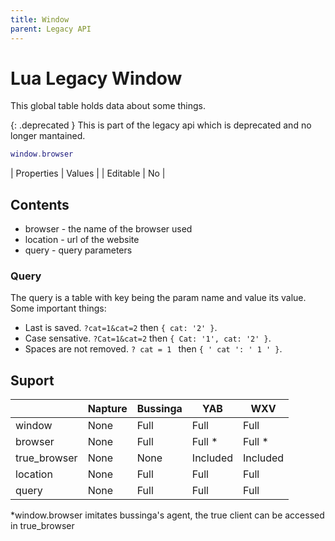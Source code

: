 ```yaml
---
title: Window
parent: Legacy API
---
```

# Lua Legacy Window
This global table holds data about some things.

{: .deprecated }
This is part of the legacy api which is deprecated and no longer mantained.

```lua
window.browser
```

| Properties | Values |
| Editable   | No     |

## Contents
- browser - the name of the browser used
- location - url of the website
- query - query parameters

### Query
The query is a table with key being the param name and value its value. Some important things:
- Last is saved. `?cat=1&cat=2` then `{ cat: '2' }`.
- Case sensative. `?Cat=1&cat=2` then `{ Cat: '1', cat: '2' }`.
- Spaces are not removed. `? cat = 1 ` then `{ ' cat ': ' 1 ' }`.

## Suport

|              | Napture | Bussinga | YAB      | WXV      |
| ------------ | ------- | -------- | -------- | -------- |
| window       | None    | Full     | Full     | Full     |
| browser      | None    | Full     | Full *   | Full *   |
| true_browser | None    | None     | Included | Included |
| location     | None    | Full     | Full     | Full     |
| query        | None    | Full     | Full     | Full     |

*window.browser imitates bussinga's agent, the true client can be accessed in true_browser